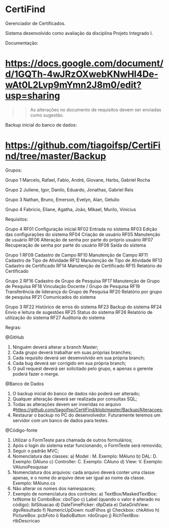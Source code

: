 # CertiFind
Gerenciador de Certificados.

Sistema desenvolvido como avaliação da disciplina Projeto Integrado I.

Documentação:
# https://docs.google.com/document/d/1GQTh-4wJRzOXwebKNwHl4De-wAt0L2Lvp9mYmn2J8m0/edit?usp=sharing
>> As alterações no documento de requisitos devem ser enviadas como sugestão.

Backup inicial do banco de dados:
# https://github.com/tiagoifsp/CertiFind/tree/master/Backup

Grupos:

Grupo 1
Marcelo, Rafael, Fabio, André, Giovane, Harbs, Gabriel Rocha

Grupo 2
Juliene, Igor, Danilo, Eduardo, Jonathas, Gabriel Reis

Grupo 3
Nathan, Bruno, Emerson, Evelyn, Alan, Getulio

Grupo 4
Fabricio, Eliane, Agatha, João, Mikael, Murilo, Vinicius

Requisitos:

Grupo 4
RF01	Configuração inicial
RF02	Entrada no sistema
RF03	Edição das configurações do sistema
RF04	Criação de usuário
RF05	Manutenção de usuário
RF06	Alteração de senha por parte do próprio usuário
RF07	Recuperação de senha por parte do usuário
RF08	Saída do sistema

Grupo 1
RF09	Cadastro de Campo
RF10	Manutenção de Campo
RF11	Cadastro de Tipo de Atividade
RF12	Manutenção de Tipo de Atividade
RF13	Cadastro de Certificado
RF14	Manutenção de Certificado
RF15	Relatório de Certificado

Grupo 2
RF16	Cadastro de Grupo de Pesquisa
RF17	Manutenção de Grupo de Pesquisa
RF18	Vinculação Docente / Grupo de Pesquisa
RF19	Transferência de liderança do Grupo de Pesquisa
RF20	Relatório por grupo de pesquisa
RF21	Comunicados do sistema

Grupo 3
RF22	Histórico de erros do sistema
RF23	Backup do sistema
RF24	Envio e leitura de sugestões
RF25	Status do sistema
RF26	Relatório de utilização do sistema
RF27	Auditoria do sistema

Regras:

@GitHub
1) Ninguém deverá alterar a branch Master;
2) Cada grupo deverá trabalhar em suas próprias branches;
3) Cada requisito deverá ser desenvolvido em sua própria branch;
4) Cada bug deverá ser corrigido em sua própria branch;
5) O pull request deverá ser solicitado pelo grupo, e apenas o gerente poderá fazer o merge.

@Banco de Dados
1) O backup inicial do banco de dados não poderá ser alterado;
2) Qualquer alteração deverá ser realizada por consultas SQL;
3) Todas as alterações devem ser inseridas no arquivo #https://github.com/tiagoifsp/CertiFind/blob/master/Backup/Alteracoes;
4) Restaurar o backup no PC do desenvolvedor. Futuramente teremos um servidor com um banco de dados para testes.

@Código-fonte
1) Utilizar o FormTeste para chamada de outros formulários;
2) Após o login do sistema estar funcionando, o FormTeste será removido;
3) Seguir o padrão MVC;
4) Nomenclatura das classes:
  a) Model : M<nomedaclasse>. Exemplo: MAluno
  b) DAL: D<nomedaclasse>. Exemplo: DAluno
  c) Controller: C<nomedaclasse>. Exemplo: CAluno
  d) View: V<nomedaclasse><funcionalidade>. Exemplo: VAlunoPesquisar
5) Nomenclatura dos arquivos: cada arquivo deverá conter uma classe apenas, e o nome do arquivo deve ser igual ao nome da classe. Exemplo: MAluno.cs
6) Não alterar os nomes dos namespaces;
7) Exemplo de nomenclatura dos controles:
  a) TextBox/MaskedTextBox: txtNome
  b) ComboBox: cboTipo
  c) Label (quando o valor é alterado no código): lblSituacao
  d) DateTimePicker: dtpData
  e) DataGridView: dgvResultado
  f) NumericUpDown: nudFilhos
  g) Checkbox: chkAtivo
  h) PictureBox: pcbFoto
  i) RadioButton: rdoGrupo
  j) RichTextBox: rtbDescricao
  
